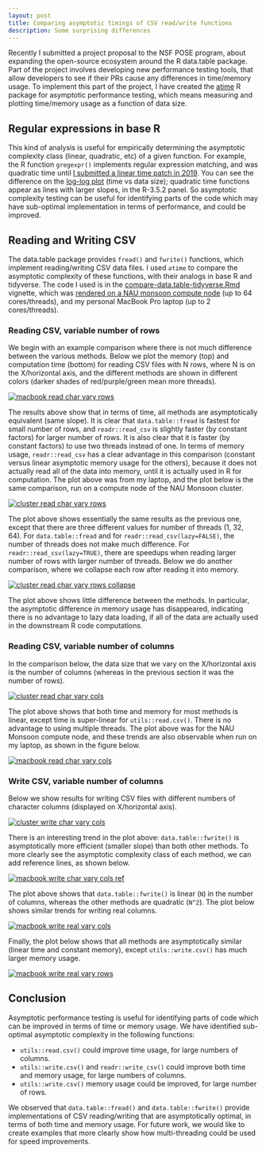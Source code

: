 ```yaml
---
layout: post
title: Comparing asymptotic timings of CSV read/write functions
description: Some surprising differences
---
```


Recently I submitted a project proposal to the NSF POSE program, about
expanding the open-source ecosystem around the R data.table
package. Part of the project involves developing new performance
testing tools, that allow developers to see if their PRs cause any
differences in time/memory usage. To implement this part of the
project, I have created the [atime](https://github.com/tdhock/atime) R
package for asymptotic performance testing, which means measuring and
plotting time/memory usage as a function of data size. 

## Regular expressions in base R

This kind of analysis is useful for empirically determining the
asymptotic complexity class (linear, quadratic, etc) of a given
function. For example, the R function `gregexpr()` implements regular
expression matching, and was quadratic time until [I submitted a linear
time patch in 2019](https://stat.ethz.ch/pipermail/r-devel/2019-February/077315.html). You can see the difference on the [log-log
plot](https://github.com/tdhock/namedCapture-article#6-mar-2019) (time
vs data size); quadratic time functions appear as lines with larger
slopes, in the R-3.5.2 panel. So asymptotic complexity testing can be
useful for identifying parts of the code which may have sub-optimal
implementation in terms of performance, and could be improved.

## Reading and Writing CSV

The data.table package provides `fread()` and `fwrite()` functions,
which implement reading/writing CSV data files. I used `atime` to
compare the asymptotic complexity of these functions, with their
analogs in base R and tidyverse. The code I used is in the
[compare-data.table-tidyverse.Rmd](https://github.com/tdhock/atime/blob/e9ebd0bcf0feb2b207575a1e7aa1f34f1cfce4ad/vignettes/compare-data.table-tidyverse.Rmd)
vignette, which was [rendered on a NAU monsoon
compute node](https://rcdata.nau.edu/genomic-ml/atime/vignettes/compare-data.table-tidyverse.html)
(up to 64 cores/threads), and my personal MacBook Pro laptop (up to 2
cores/threads).

### Reading CSV, variable number of rows

We begin with an example comparison where there is not much difference
between the various methods. Below we plot the memory (top) and
computation time (bottom) for reading CSV files with N rows, where N
is on the X/horizontal axis, and the different methods are shown in
different colors (darker shades of red/purple/green mean more threads).

[![macbook read char vary rows ](/assets/img/2023-03-20-compare-read-write/macbook-read-char-vary-rows-thumb.png)](/assets/img/2023-03-20-compare-read-write/macbook-read-char-vary-rows.png)

The results above show that in terms of time, all methods are
asymptotically equivalent (same slope). It is clear that
`data.table::fread` is fastest for small number of rows, and
`readr::read_csv` is slightly faster (by constant factors) for larger
number of rows. It is also clear that it is faster (by constant
factors) to use two threads instead of one. In terms of memory usage,
`readr::read_csv` has a clear advantage in this comparison (constant
versus linear asymptotic memory usage for the others), because it does
not actually read all of the data into memory, until it is actually
used in R for computation. The plot above was from my laptop, and the
plot below is the same comparison, run on a compute node of the NAU
Monsoon cluster.

[![cluster read char vary rows ](/assets/img/2023-03-20-compare-read-write/cluster-read-char-vary-rows-thumb.png)](/assets/img/2023-03-20-compare-read-write/cluster-read-char-vary-rows.png)

The plot above shows essentially the same results as the previous one,
except that there are three different values for number of threads (1,
32, 64). For `data.table::fread` and for
`readr::read_csv(lazy=FALSE)`, the number of threads does not make
much difference. For `readr::read_csv(lazy=TRUE)`, there are speedups
when reading larger number of rows with larger number of
threads. Below we do another comparison, where we collapse each row
after reading it into memory.

[![cluster read char vary rows collapse ](/assets/img/2023-03-20-compare-read-write/cluster-read-char-vary-rows-collapse-thumb.png)](/assets/img/2023-03-20-compare-read-write/cluster-read-char-vary-rows-collapse.png)

The plot above shows little difference between the methods. In
particular, the asymptotic difference in memory usage has disappeared,
indicating there is no advantage to lazy data loading, if all of the
data are actually used in the downstream R code computations.

### Reading CSV, variable number of columns

In the comparison below, the data size that we vary on the X/horizontal
axis is the number of columns (whereas in the previous section it was
the number of rows).

[![cluster read char vary cols ](/assets/img/2023-03-20-compare-read-write/cluster-read-char-vary-cols-thumb.png)](/assets/img/2023-03-20-compare-read-write/cluster-read-char-vary-cols.png)

The plot above shows that both time and memory for most methods is
linear, except time is super-linear for `utils::read.csv()`. There is
no advantage to using multiple threads. The plot above was for the NAU
Monsoon compute node, and these trends are also observable when run on my
laptop, as shown in the figure below.

[![macbook read char vary cols ](/assets/img/2023-03-20-compare-read-write/macbook-read-char-vary-cols-thumb.png)](/assets/img/2023-03-20-compare-read-write/macbook-read-char-vary-cols.png)

### Write CSV, variable number of columns

Below we show results for writing CSV files with different numbers of
character columns (displayed on X/horizontal axis).

[![cluster write char vary cols ](/assets/img/2023-03-20-compare-read-write/cluster-write-char-vary-cols-thumb.png)](/assets/img/2023-03-20-compare-read-write/cluster-write-char-vary-cols.png)

There is an interesting trend in the plot above:
`data.table::fwrite()` is asymptotically more efficient (smaller
slope) than both other methods. To more clearly see the asymptotic
complexity class of each method, we can add reference lines, as shown
below.

[![macbook write char vary cols ref ](/assets/img/2023-03-20-compare-read-write/macbook-write-char-vary-cols-ref-thumb.png)](/assets/img/2023-03-20-compare-read-write/macbook-write-char-vary-cols-ref.png)

The plot above shows that `data.table::fwrite()` is linear (`N`) in
the number of columns, whereas the other methods are quadratic
(`N^2`). The plot below shows similar trends for writing real columns.

[![macbook write real vary cols ](/assets/img/2023-03-20-compare-read-write/macbook-write-real-vary-cols-thumb.png)](/assets/img/2023-03-20-compare-read-write/macbook-write-real-vary-cols.png)

Finally, the plot below shows that all methods are asymptotically
similar (linear time and constant memory), except `utils::write.csv()`
has much larger memory usage.

[![macbook write real vary rows ](/assets/img/2023-03-20-compare-read-write/macbook-write-real-vary-rows-thumb.png)](/assets/img/2023-03-20-compare-read-write/macbook-write-real-vary-rows.png)

## Conclusion

Asymptotic performance testing is useful for identifying parts of code
which can be improved in terms of time or memory usage. We have
identified sub-optimal asymptotic complexity in the following
functions:

* `utils::read.csv()` could improve time usage, for large numbers of
  columns.
* `utils::write.csv()` and `readr::write_csv()` could improve both
  time and memory usage, for large numbers of columns.
* `utils::write.csv()` memory usage could be improved, for large
  number of rows.

We observed that `data.table::fread()` and `data.table::fwrite()`
provide implementations of CSV reading/writing that are asymptotically
optimal, in terms of both time and memory usage. For future work, we
would like to create examples that more clearly show how
multi-threading could be used for speed improvements.
